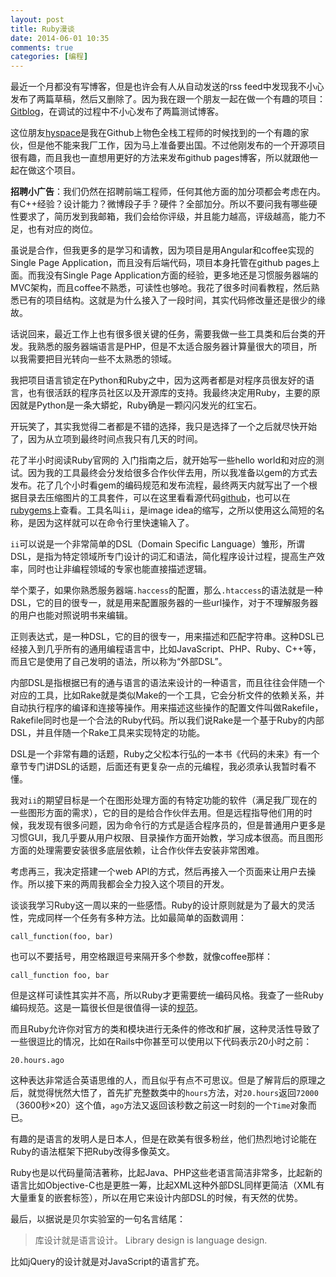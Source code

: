 ```yaml
---
layout: post
title: Ruby漫谈
date: 2014-06-01 10:35
comments: true
categories: [编程]
---
```


最近一个月都没有写博客，但是也许会有人从自动发送的rss feed中发现我不小心发布了两篇草稿，然后又删除了。因为我在跟一个朋友一起在做一个有趣的项目：[Gitblog](https://github.com/gitblog-io/gitblog-io.github.io)，在调试的过程中不小心发布了两篇测试博客。

<!--more-->

这位朋友[hyspace](http://hyspace.io/)是我在Github上物色全栈工程师的时候找到的一个有趣的家伙，但是他不能来我厂工作，因为马上准备要出国。不过他刚发布的一个开源项目很有趣，而且我也一直想用更好的方法来发布github pages博客，所以就跟他一起在做这个项目。

**招聘小广告**：我们仍然在招聘前端工程师，任何其他方面的加分项都会考虑在内。有C++经验？设计能力？微博段子手？硬件？全部加分。所以不要问我有哪些硬性要求了，简历发到我邮箱，我们会给你评级，并且能力越高，评级越高，能力不足，也有对应的岗位。

虽说是合作，但我更多的是学习和请教，因为项目是用Angular和coffee实现的Single Page Application，而且没有后端代码，项目本身托管在github pages上面。而我没有Single Page Application方面的经验，更多地还是习惯服务器端的MVC架构，而且coffee不熟悉，可读性也够呛。我花了很多时间看教程，然后熟悉已有的项目结构。这就是为什么接入了一段时间，其实代码修改量还是很少的缘故。

话说回来，最近工作上也有很多很关键的任务，需要我做一些工具类和后台类的开发。我熟悉的服务器端语言是PHP，但是不太适合服务器计算量很大的项目，所以我需要把目光转向一些不太熟悉的领域。

我把项目语言锁定在Python和Ruby之中，因为这两者都是对程序员很友好的语言，也有很活跃的程序员社区以及开源库的支持。我最终决定用Ruby，主要的原因就是Python是一条大蟒蛇，Ruby确是一颗闪闪发光的红宝石。

开玩笑了，其实我觉得二者都是不错的选择，我只是选择了一个之后就尽快开始了，因为从立项到最终时间点我只有几天的时间。

花了半小时阅读Ruby官网的 入门指南之后，就开始写一些hello world和对应的测试。因为我的工具最终会分发给很多合作伙伴去用，所以我准备以gem的方式去发布。花了几个小时看gem的编码规范和发布流程，最终两天内就写出了一个根据目录去压缩图片的工具套件，可以在这里看看源代码[github](https://github.com/yuguo/ii)，也可以在[rubygems](https://rubygems.org/gems/ii)上查看。工具名叫`ii`，是image idea的缩写，之所以使用这么简短的名称，是因为这样就可以在命令行里快速输入了。

`ii`可以说是一个非常简单的DSL（Domain Specific Language）雏形，所谓DSL，是指为特定领域所专门设计的词汇和语法，简化程序设计过程，提高生产效率，同时也让非编程领域的专家也能直接描述逻辑。

举个栗子，如果你熟悉服务器端`.haccess`的配置，那么`.htaccess`的语法就是一种DSL，它的目的很专一，就是用来配置服务器的一些url操作，对于不理解服务器的用户也能对照说明书来编辑。

正则表达式，是一种DSL，它的目的很专一，用来描述和匹配字符串。这种DSL已经接入到几乎所有的通用编程语言中，比如JavaScript、PHP、Ruby、C++等，而且它是使用了自己发明的语法，所以称为“外部DSL”。

内部DSL是指根据已有的通与语言的语法来设计的一种语言，而且往往会伴随一个对应的工具，比如Rake就是类似Make的一个工具，它会分析文件的依赖关系，并自动执行程序的编译和连接等操作。用来描述这些操作的配置文件叫做Rakefile，Rakefile同时也是一个合法的Ruby代码。所以我们说Rake是一个基于Ruby的内部DSL，并且伴随一个Rake工具来实现特定的功能。

DSL是一个非常有趣的话题，Ruby之父松本行弘的一本书《代码的未来》有一个章节专门讲DSL的话题，后面还有更复杂一点的元编程，我必须承认我暂时看不懂。

我对`ii`的期望目标是一个在图形处理方面的有特定功能的软件（满足我厂现在的一些图形方面的需求），它的目的是给合作伙伴去用。但是远程指导他们用的时候，我发现有很多问题，因为命令行的方式是适合程序员的，但是普通用户更多是习惯GUI，我几乎要从用户权限、目录操作方面开始教，学习成本很高。而且图形方面的处理需要安装很多底层依赖，让合作伙伴去安装非常困难。

考虑再三，我决定搭建一个web API的方式，然后再接入一个页面来让用户去操作。所以接下来的两周我都会全力投入这个项目的开发。

谈谈我学习Ruby这一周以来的一些感悟。Ruby的设计原则就是为了最大的灵活性，完成同样一个任务有多种方法。比如最简单的函数调用：

    call_function(foo, bar)


也可以不要括号，用空格跟逗号来隔开多个参数，就像coffee那样：

    call_function foo, bar

但是这样可读性其实并不高，所以Ruby才更需要统一编码风格。我查了一些Ruby编码规范。这是一篇很长但是很值得一读的[规范](https://github.com/JuanitoFatas/ruby-style-guide)。

而且Ruby允许你对官方的类和模块进行无条件的修改和扩展，这种灵活性导致了一些很逗比的情况，比如在Rails中你甚至可以使用以下代码表示20小时之前：

    20.hours.ago

这种表达非常适合英语思维的人，而且似乎有点不可思议。但是了解背后的原理之后，就觉得恍然大悟了，首先扩充整数类中的`hours`方法，对`20.hours`返回`72000`（3600秒×20）这个值，`ago`方法又返回该秒数之前这一时刻的一个`Time`对象而已。

有趣的是语言的发明人是日本人，但是在欧美有很多粉丝，他们热烈地讨论能在Ruby的语法框架下把Ruby改得多像英文。

Ruby也是以代码量简洁著称，比起Java、PHP这些老语言简洁非常多，比起新的语言比如Objective-C也是更胜一筹，比起XML这种外部DSL同样更简洁（XML有大量重复的嵌套标签），所以在用它来设计内部DSL的时候，有天然的优势。

最后，以据说是贝尔实验室的一句名言结尾：

>库设计就是语言设计。
>Library design is language design.

比如jQuery的设计就是对JavaScript的语言扩充。
